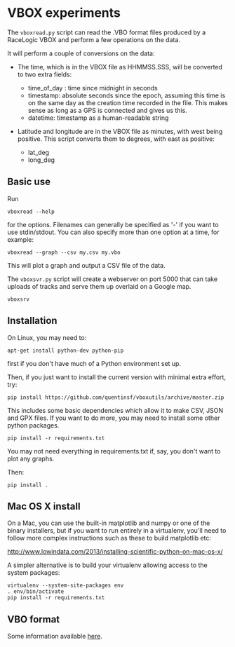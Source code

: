 # VBOX experiments

The `vboxread.py` script can read the .VBO format files produced by a RaceLogic VBOX and perform a few operations on the data.

It will perform a couple of conversions on the data:

* The time, which is in the VBOX file as HHMMSS.SSS, will be converted to two extra fields:
    * time_of_day : time since midnight in seconds
    * timestamp: absolute seconds since the epoch, assuming this time is on the same day as the creation time recorded in the file. This makes sense as long as a GPS is connected and gives us this.
    * datetime: timestamp as a human-readable string

* Latitude and longitude are in the VBOX file as minutes, with west being positive. This script converts them to degrees, with east as positive:
    - lat_deg
    - long_deg 


## Basic use

Run

    vboxread --help

for the options.  Filenames can generally be specified as '-' if you want to use stdin/stdout. You can also specify more than one option at a time, for example:

    vboxread --graph --csv my.csv my.vbo

This will plot a graph and output a CSV file of the data.

The `vboxsvr.py` script will create a webserver on port 5000 that can take uploads of tracks and serve them up overlaid on a Google map.  

    vboxsrv



## Installation

On Linux, you may need to:

    apt-get install python-dev python-pip

first if you don't have much of a Python environment set up.

Then, if you just want to install the current version with minimal extra effort, try:

    pip install https://github.com/quentinsf/vboxutils/archive/master.zip

This includes some basic dependencies which allow it to make CSV, JSON and GPX files.  If you want to do more, you may need to install some other python packages.

    pip install -r requirements.txt

You may not need everything in requirements.txt if, say, you don't want to plot any graphs.

Then:

    pip install .



## Mac OS X install

On a Mac, you can use the built-in matplotlib and numpy or one of the binary installers, but if you want to run entirely in a virtualenv, you'll need to follow more complex instructions such as these to build matplotlib etc:

http://www.lowindata.com/2013/installing-scientific-python-on-mac-os-x/

A simpler alternative is to build your virtualenv allowing access to the system packages:

    virtualenv --system-site-packages env
    . env/bin/activate
    pip install -r requirements.txt


## VBO format

Some information available [here][1].


[1]: https://racelogic.support/01VBOX_Automotive/01VBOX_data_loggers/VBOX_3i_Range/Knowledge_base/VBO_file_format